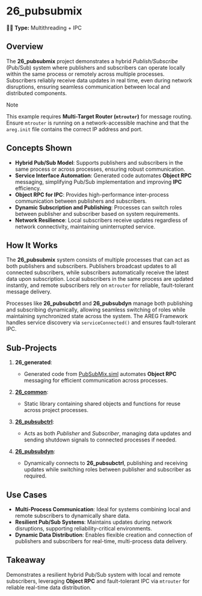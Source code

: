 ﻿# 26_pubsubmix

🧵🚀 **Type:** Multithreading + IPC

## Overview

The **26_pubsubmix** project demonstrates a hybrid *Publish/Subscribe* (Pub/Sub) system where publishers and subscribers can operate locally within the same process or remotely across multiple processes. Subscribers reliably receive data updates in real time, even during network disruptions, ensuring seamless communication between local and distributed components.

> [!NOTE]
> This example requires **Multi-Target Router (`mtrouter`)** for message routing. Ensure `mtrouter` is running on a network-accessible machine and that the `areg.init` file contains the correct IP address and port.

## Concepts Shown

- **Hybrid Pub/Sub Model**: Supports publishers and subscribers in the same process or across processes, ensuring robust communication.  
- **Service Interface Automation**: Generated code automates **Object RPC** messaging, simplifying Pub/Sub implementation and improving **IPC** efficiency.  
- **Object RPC for IPC**: Provides high-performance inter-process communication between publishers and subscribers.  
- **Dynamic Subscription and Publishing**: Processes can switch roles between publisher and subscriber based on system requirements.  
- **Network Resilience**: Local subscribers receive updates regardless of network connectivity, maintaining uninterrupted service.

## How It Works

The **26_pubsubmix** system consists of multiple processes that can act as both publishers and subscribers. Publishers broadcast updates to all connected subscribers, while subscribers automatically receive the latest data upon subscription. Local subscribers in the same process are updated instantly, and remote subscribers rely on `mtrouter` for reliable, fault-tolerant message delivery.

Processes like **26_pubsubctrl** and **26_pubsubdyn** manage both publishing and subscribing dynamically, allowing seamless switching of roles while maintaining synchronized state across the system. The AREG Framework handles service discovery via `serviceConnected()` and ensures fault-tolerant IPC.

## Sub-Projects

1. **26_generated**:  
   - Generated code from [PubSubMix.siml](./services/PubSubMix.siml) automates **Object RPC** messaging for efficient communication across processes.

2. **[26_common](./common/)**:  
   - Static library containing shared objects and functions for reuse across project processes.

3. **[26_pubsubctrl](./pubsubctrl/)**:  
   - Acts as both *Publisher* and *Subscriber*, managing data updates and sending shutdown signals to connected processes if needed.

4. **[26_pubsubdyn](./pubsubdyn/)**:  
   - Dynamically connects to **26_pubsubctrl**, publishing and receiving updates while switching roles between publisher and subscriber as required.

## Use Cases

- **Multi-Process Communication**: Ideal for systems combining local and remote subscribers to dynamically share data.  
- **Resilient Pub/Sub Systems**: Maintains updates during network disruptions, supporting reliability-critical environments.  
- **Dynamic Data Distribution**: Enables flexible creation and connection of publishers and subscribers for real-time, multi-process data delivery.

## Takeaway

Demonstrates a resilient hybrid Pub/Sub system with local and remote subscribers, leveraging **Object RPC** and fault-tolerant IPC via `mtrouter` for reliable real-time data distribution.

